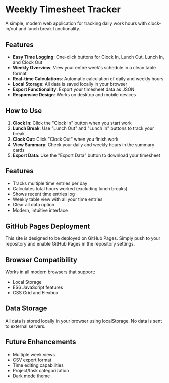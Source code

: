 # Weekly Timesheet Tracker

A simple, modern web application for tracking daily work hours with clock-in/out and lunch break functionality.

## Features

- **Easy Time Logging**: One-click buttons for Clock In, Lunch Out, Lunch In, and Clock Out
- **Weekly Overview**: View your entire week's schedule in a clean table format
- **Real-time Calculations**: Automatic calculation of daily and weekly hours
- **Local Storage**: All data is saved locally in your browser
- **Export Functionality**: Export your timesheet data as JSON
- **Responsive Design**: Works on desktop and mobile devices

## How to Use

1. **Clock In**: Click the "Clock In" button when you start work
2. **Lunch Break**: Use "Lunch Out" and "Lunch In" buttons to track your break
3. **Clock Out**: Click "Clock Out" when you finish work
4. **View Summary**: Check your daily and weekly hours in the summary cards
5. **Export Data**: Use the "Export Data" button to download your timesheet

## Features

- Tracks multiple time entries per day
- Calculates total hours worked (excluding lunch breaks)
- Shows recent time entries log
- Weekly table view with all your time entries
- Clear all data option
- Modern, intuitive interface

## GitHub Pages Deployment

This site is designed to be deployed on GitHub Pages. Simply push to your repository and enable GitHub Pages in the repository settings.

## Browser Compatibility

Works in all modern browsers that support:
- Local Storage
- ES6 JavaScript features
- CSS Grid and Flexbox

## Data Storage

All data is stored locally in your browser using localStorage. No data is sent to external servers.

## Future Enhancements

- Multiple week views
- CSV export format
- Time editing capabilities
- Project/task categorization
- Dark mode theme